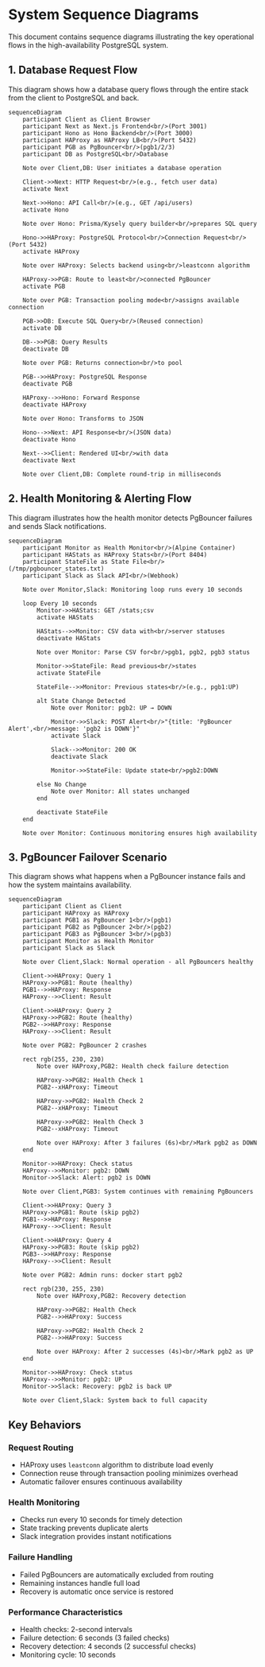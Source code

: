 # System Sequence Diagrams

This document contains sequence diagrams illustrating the key operational flows in the high-availability PostgreSQL system.

## 1. Database Request Flow

This diagram shows how a database query flows through the entire stack from the client to PostgreSQL and back.

```mermaid
sequenceDiagram
    participant Client as Client Browser
    participant Next as Next.js Frontend<br/>(Port 3001)
    participant Hono as Hono Backend<br/>(Port 3000)
    participant HAProxy as HAProxy LB<br/>(Port 5432)
    participant PGB as PgBouncer<br/>(pgb1/2/3)
    participant DB as PostgreSQL<br/>Database

    Note over Client,DB: User initiates a database operation

    Client->>Next: HTTP Request<br/>(e.g., fetch user data)
    activate Next
    
    Next->>Hono: API Call<br/>(e.g., GET /api/users)
    activate Hono
    
    Note over Hono: Prisma/Kysely query builder<br/>prepares SQL query

    Hono->>HAProxy: PostgreSQL Protocol<br/>Connection Request<br/>(Port 5432)
    activate HAProxy
    
    Note over HAProxy: Selects backend using<br/>leastconn algorithm

    HAProxy->>PGB: Route to least<br/>connected PgBouncer
    activate PGB
    
    Note over PGB: Transaction pooling mode<br/>assigns available connection

    PGB->>DB: Execute SQL Query<br/>(Reused connection)
    activate DB
    
    DB-->>PGB: Query Results
    deactivate DB
    
    Note over PGB: Returns connection<br/>to pool

    PGB-->>HAProxy: PostgreSQL Response
    deactivate PGB
    
    HAProxy-->>Hono: Forward Response
    deactivate HAProxy
    
    Note over Hono: Transforms to JSON

    Hono-->>Next: API Response<br/>(JSON data)
    deactivate Hono
    
    Next-->>Client: Rendered UI<br/>with data
    deactivate Next

    Note over Client,DB: Complete round-trip in milliseconds
```

## 2. Health Monitoring & Alerting Flow

This diagram illustrates how the health monitor detects PgBouncer failures and sends Slack notifications.

```mermaid
sequenceDiagram
    participant Monitor as Health Monitor<br/>(Alpine Container)
    participant HAStats as HAProxy Stats<br/>(Port 8404)
    participant StateFile as State File<br/>(/tmp/pgbouncer_states.txt)
    participant Slack as Slack API<br/>(Webhook)

    Note over Monitor,Slack: Monitoring loop runs every 10 seconds

    loop Every 10 seconds
        Monitor->>HAStats: GET /stats;csv
        activate HAStats
        
        HAStats-->>Monitor: CSV data with<br/>server statuses
        deactivate HAStats
        
        Note over Monitor: Parse CSV for<br/>pgb1, pgb2, pgb3 status

        Monitor->>StateFile: Read previous<br/>states
        activate StateFile
        
        StateFile-->>Monitor: Previous states<br/>(e.g., pgb1:UP)
        
        alt State Change Detected
            Note over Monitor: pgb2: UP → DOWN
            
            Monitor->>Slack: POST Alert<br/>"{title: 'PgBouncer Alert',<br/>message: 'pgb2 is DOWN'}"
            activate Slack
            
            Slack-->>Monitor: 200 OK
            deactivate Slack
            
            Monitor->>StateFile: Update state<br/>pgb2:DOWN
            
        else No Change
            Note over Monitor: All states unchanged
        end
        
        deactivate StateFile
    end

    Note over Monitor: Continuous monitoring ensures high availability
```

## 3. PgBouncer Failover Scenario

This diagram shows what happens when a PgBouncer instance fails and how the system maintains availability.

```mermaid
sequenceDiagram
    participant Client as Client
    participant HAProxy as HAProxy
    participant PGB1 as PgBouncer 1<br/>(pgb1)
    participant PGB2 as PgBouncer 2<br/>(pgb2)
    participant PGB3 as PgBouncer 3<br/>(pgb3)
    participant Monitor as Health Monitor
    participant Slack as Slack

    Note over Client,Slack: Normal operation - all PgBouncers healthy

    Client->>HAProxy: Query 1
    HAProxy->>PGB1: Route (healthy)
    PGB1-->>HAProxy: Response
    HAProxy-->>Client: Result

    Client->>HAProxy: Query 2
    HAProxy->>PGB2: Route (healthy)
    PGB2-->>HAProxy: Response
    HAProxy-->>Client: Result

    Note over PGB2: PgBouncer 2 crashes

    rect rgb(255, 230, 230)
        Note over HAProxy,PGB2: Health check failure detection
        
        HAProxy->>PGB2: Health Check 1
        PGB2--xHAProxy: Timeout
        
        HAProxy->>PGB2: Health Check 2
        PGB2--xHAProxy: Timeout
        
        HAProxy->>PGB2: Health Check 3
        PGB2--xHAProxy: Timeout
        
        Note over HAProxy: After 3 failures (6s)<br/>Mark pgb2 as DOWN
    end

    Monitor->>HAProxy: Check status
    HAProxy-->>Monitor: pgb2: DOWN
    Monitor->>Slack: Alert: pgb2 is DOWN

    Note over Client,PGB3: System continues with remaining PgBouncers

    Client->>HAProxy: Query 3
    HAProxy->>PGB1: Route (skip pgb2)
    PGB1-->>HAProxy: Response
    HAProxy-->>Client: Result

    Client->>HAProxy: Query 4
    HAProxy->>PGB3: Route (skip pgb2)
    PGB3-->>HAProxy: Response
    HAProxy-->>Client: Result

    Note over PGB2: Admin runs: docker start pgb2

    rect rgb(230, 255, 230)
        Note over HAProxy,PGB2: Recovery detection
        
        HAProxy->>PGB2: Health Check
        PGB2-->>HAProxy: Success
        
        HAProxy->>PGB2: Health Check 2
        PGB2-->>HAProxy: Success
        
        Note over HAProxy: After 2 successes (4s)<br/>Mark pgb2 as UP
    end

    Monitor->>HAProxy: Check status
    HAProxy-->>Monitor: pgb2: UP
    Monitor->>Slack: Recovery: pgb2 is back UP

    Note over Client,Slack: System back to full capacity
```

## Key Behaviors

### Request Routing
- HAProxy uses `leastconn` algorithm to distribute load evenly
- Connection reuse through transaction pooling minimizes overhead
- Automatic failover ensures continuous availability

### Health Monitoring
- Checks run every 10 seconds for timely detection
- State tracking prevents duplicate alerts
- Slack integration provides instant notifications

### Failure Handling
- Failed PgBouncers are automatically excluded from routing
- Remaining instances handle full load
- Recovery is automatic once service is restored

### Performance Characteristics
- Health checks: 2-second intervals
- Failure detection: 6 seconds (3 failed checks)
- Recovery detection: 4 seconds (2 successful checks)
- Monitoring cycle: 10 seconds